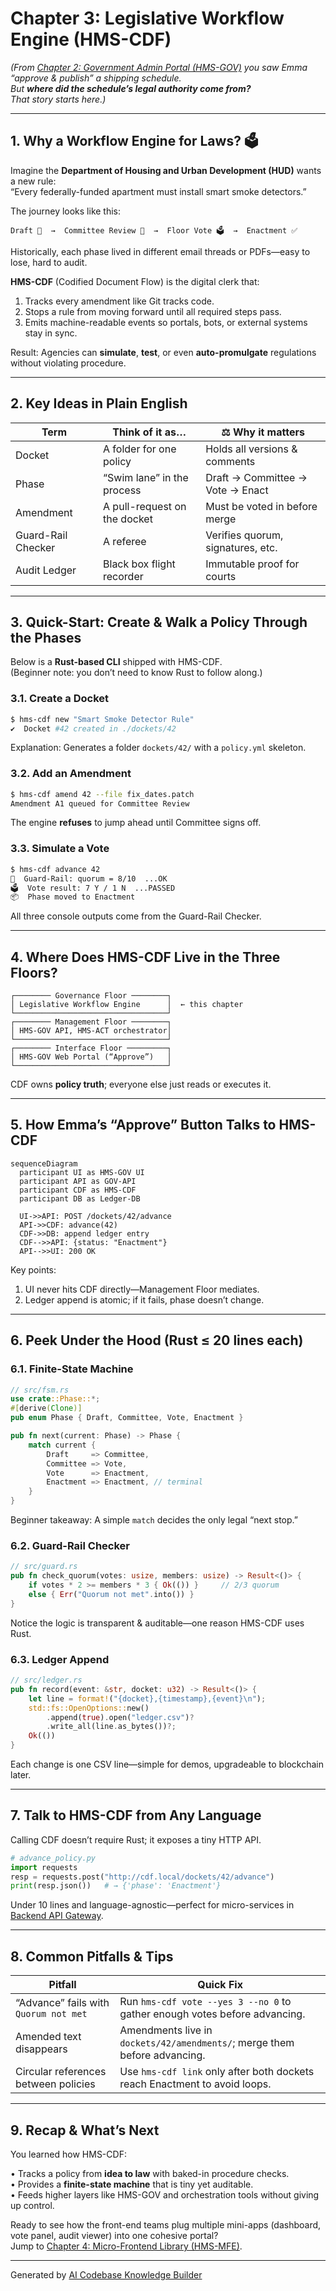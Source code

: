 # Chapter 3: Legislative Workflow Engine (HMS-CDF)

*(From [Chapter 2: Government Admin Portal (HMS-GOV)](02_government_admin_portal__hms_gov__.md) you saw Emma “approve & publish” a shipping schedule.  
But **where did the schedule’s legal authority come from?**  
That story starts here.)*

---

## 1. Why a Workflow Engine for Laws? 🗳️

Imagine the **Department of Housing and Urban Development (HUD)** wants a new rule:  
“Every federally-funded apartment must install smart smoke detectors.”

The journey looks like this:

```
Draft 📝  →  Committee Review 🧐  →  Floor Vote 🗳️  →  Enactment ✅
```

Historically, each phase lived in different email threads or PDFs—easy to lose, hard to audit.

**HMS-CDF** (Codified Document Flow) is the digital clerk that:

1. Tracks every amendment like Git tracks code.  
2. Stops a rule from moving forward until all required steps pass.  
3. Emits machine-readable events so portals, bots, or external systems stay in sync.

Result: Agencies can **simulate**, **test**, or even **auto-promulgate** regulations without violating procedure.

---

## 2. Key Ideas in Plain English

| Term | Think of it as… | ⚖️  Why it matters |
|------|-----------------|-------------------|
| Docket | A folder for one policy | Holds all versions & comments |
| Phase | “Swim lane” in the process | Draft → Committee → Vote → Enact |
| Amendment | A pull-request on the docket | Must be voted in before merge |
| Guard-Rail Checker | A referee | Verifies quorum, signatures, etc. |
| Audit Ledger | Black box flight recorder | Immutable proof for courts |

---

## 3. Quick-Start: Create & Walk a Policy Through the Phases

Below is a **Rust-based CLI** shipped with HMS-CDF.  
(Beginner note: you don’t need to know Rust to follow along.)

### 3.1. Create a Docket

```bash
$ hms-cdf new "Smart Smoke Detector Rule"
✔️  Docket #42 created in ./dockets/42
```

Explanation: Generates a folder `dockets/42/` with a `policy.yml` skeleton.

### 3.2. Add an Amendment

```bash
$ hms-cdf amend 42 --file fix_dates.patch
Amendment A1 queued for Committee Review
```

The engine **refuses** to jump ahead until Committee signs off.

### 3.3. Simulate a Vote

```bash
$ hms-cdf advance 42
🔎  Guard-Rail: quorum = 8/10  ...OK
🗳️  Vote result: 7 Y / 1 N  ...PASSED
📦  Phase moved to Enactment
```

All three console outputs come from the Guard-Rail Checker.

---

## 4. Where Does HMS-CDF Live in the Three Floors?

```
┌──────── Governance Floor ────────┐
│ Legislative Workflow Engine      │  ← this chapter
└──────────────────────────────────┘
┌──────── Management Floor ────────┐
│ HMS-GOV API, HMS-ACT orchestrator│
└──────────────────────────────────┘
┌──────── Interface Floor ─────────┐
│ HMS-GOV Web Portal (“Approve”)   │
└──────────────────────────────────┘
```

CDF owns **policy truth**; everyone else just reads or executes it.

---

## 5. How Emma’s “Approve” Button Talks to HMS-CDF

```mermaid
sequenceDiagram
  participant UI as HMS-GOV UI
  participant API as GOV-API
  participant CDF as HMS-CDF
  participant DB as Ledger-DB

  UI->>API: POST /dockets/42/advance
  API->>CDF: advance(42)
  CDF->>DB: append ledger entry
  CDF-->>API: {status: "Enactment"}
  API-->>UI: 200 OK
```

Key points:

1. UI never hits CDF directly—Management Floor mediates.  
2. Ledger append is atomic; if it fails, phase doesn’t change.

---

## 6. Peek Under the Hood (Rust ≤ 20 lines each)

### 6.1. Finite-State Machine

```rust
// src/fsm.rs
use crate::Phase::*;
#[derive(Clone)]
pub enum Phase { Draft, Committee, Vote, Enactment }

pub fn next(current: Phase) -> Phase {
    match current {
        Draft     => Committee,
        Committee => Vote,
        Vote      => Enactment,
        Enactment => Enactment, // terminal
    }
}
```

Beginner takeaway: A simple `match` decides the only legal “next stop.”

### 6.2. Guard-Rail Checker

```rust
// src/guard.rs
pub fn check_quorum(votes: usize, members: usize) -> Result<()> {
    if votes * 2 >= members * 3 { Ok(()) }     // 2/3 quorum
    else { Err("Quorum not met".into()) }
}
```

Notice the logic is transparent & auditable—one reason HMS-CDF uses Rust.

### 6.3. Ledger Append

```rust
// src/ledger.rs
pub fn record(event: &str, docket: u32) -> Result<()> {
    let line = format!("{docket},{timestamp},{event}\n");
    std::fs::OpenOptions::new()
        .append(true).open("ledger.csv")?
        .write_all(line.as_bytes())?;
    Ok(())
}
```

Each change is one CSV line—simple for demos, upgradeable to blockchain later.

---

## 7. Talk to HMS-CDF from Any Language

Calling CDF doesn’t require Rust; it exposes a tiny HTTP API.

```python
# advance_policy.py
import requests
resp = requests.post("http://cdf.local/dockets/42/advance")
print(resp.json())   # → {'phase': 'Enactment'}
```

Under 10 lines and language-agnostic—perfect for micro-services in [Backend API Gateway](06_backend_api_gateway_.md).

---

## 8. Common Pitfalls & Tips

| Pitfall | Quick Fix |
|---------|-----------|
| “Advance” fails with `Quorum not met` | Run `hms-cdf vote --yes 3 --no 0` to gather enough votes before advancing. |
| Amended text disappears | Amendments live in `dockets/42/amendments/`; merge them before advancing. |
| Circular references between policies | Use `hms-cdf link` only after both dockets reach Enactment to avoid loops. |

---

## 9. Recap & What’s Next

You learned how HMS-CDF:

• Tracks a policy from **idea to law** with baked-in procedure checks.  
• Provides a **finite-state machine** that is tiny yet auditable.  
• Feeds higher layers like HMS-GOV and orchestration tools without giving up control.

Ready to see how the front-end teams plug multiple mini-apps (dashboard, vote panel, audit viewer) into one cohesive portal?  
Jump to [Chapter 4: Micro-Frontend Library (HMS-MFE)](04_micro_frontend_library__hms_mfe__.md).

---

Generated by [AI Codebase Knowledge Builder](https://github.com/The-Pocket/Tutorial-Codebase-Knowledge)